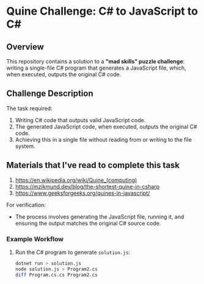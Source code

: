 # Quine Challenge: C# to JavaScript to C#

## Overview
This repository contains a solution to a **"mad skills" puzzle challenge**: writing a single-file C# program that generates a JavaScript file, which, when executed, outputs the original C# code. 

## Challenge Description
The task required:
1. Writing C# code that outputs valid JavaScript code.
2. The generated JavaScript code, when executed, outputs the original C# code.
3. Achieving this in a single file without reading from or writing to the file system.

## Materials that I've read to complete this task
1. https://en.wikipedia.org/wiki/Quine_(computing)
2. https://mzikmund.dev/blog/the-shortest-quine-in-csharp
3. https://www.geeksforgeeks.org/quines-in-javascript/

For verification:
- The process involves generating the JavaScript file, running it, and ensuring the output matches the original C# source code.

### Example Workflow
1. Run the C# program to generate `solution.js`:
   ```bash
   dotnet run > solution.js
   node solution.js > Program2.cs
   diff Program.cs.cs Program2.cs